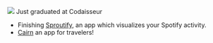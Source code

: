 ![](profile-gif2.gif)
Just graduated at Codaisseur
  - Finishing [Sproutify](https://www.sproutify.netlify.app), an app which visualizes your Spotify activity.
  - [Cairn](https://www.cairn.netlify.app) an app for travelers!
